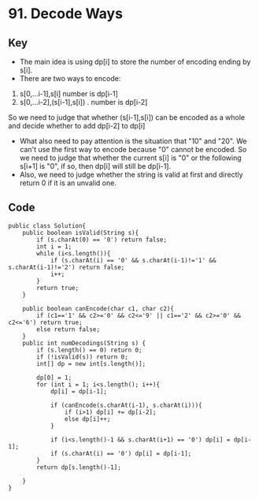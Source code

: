 # 91. Decode Ways
## Key
* The main idea is using dp[i] to store the number of encoding ending by s[i].
* There are two ways to encode: 
1. s[0,...i-1],s[i] number is dp[i-1]
2. s[0,...i-2],(s[i-1],s[i]) . number is dp[i-2]

So we need to judge that whether (s[i-1],s[i]) can be encoded as a whole and decide whether to add dp[i-2] to dp[i]

* What also need to pay attention is the situation that "10" and "20". We can't use the first way to encode because "0" cannot be encoded.
So we need to judge that whether the current s[i] is "0" or the following s[i+1] is "0", if so, then dp[i] will still be dp[i-1].
* Also, we need to judge whether the string is valid at first and directly return 0 if it is an unvalid one.

## Code
```
public class Solution{
    public boolean isValid(String s){
        if (s.charAt(0) == '0') return false;
        int i = 1;
        while (i<s.length()){
            if (s.charAt(i) == '0' && s.charAt(i-1)!='1' && s.charAt(i-1)!='2') return false;
            i++;
        }
        return true;        
    }
    
    public boolean canEncode(char c1, char c2){
        if (c1=='1' && c2>='0' && c2<='9' || c1=='2' && c2>='0' && c2<='6') return true;
        else return false;
    }
    public int numDecodings(String s) {
        if (s.length() == 0) return 0;
        if (!isValid(s)) return 0;
        int[] dp = new int[s.length()];
        
        dp[0] = 1;
        for (int i = 1; i<s.length(); i++){
            dp[i] = dp[i-1];
            
            if (canEncode(s.charAt(i-1), s.charAt(i))){
                if (i>1) dp[i] += dp[i-2];
                else dp[i]++;
            }
            
            if (i<s.length()-1 && s.charAt(i+1) == '0') dp[i] = dp[i-1];
            if (s.charAt(i) == '0') dp[i] = dp[i-1];
        }
        return dp[s.length()-1];
        
    }
}
```
